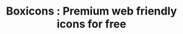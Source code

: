 ---
name: boxicons

host: boxicons.com
origin: https://boxicons.com
pathname: /
search: 
href: https://boxicons.com/
title: 'Boxicons : Premium web friendly icons for free'

ogTitle: 'Boxicons : Premium web friendly icons for free'

twitterTitle: 'Boxicons : Premium web friendly icons for free'

description: >-
  Boxicons is a free collection of carefully crafted open source icons. Each
  icon is designed on a 24px grid with the material guidelines

ogDescription: >-
  Boxicons is a free collection of carefully crafted open source icons. Each
  icon is designed on a 24px grid with the material guidelines

image: https://boxicons.com/static/img/og-image.png
ogImage: https://boxicons.com/static/img/og-image.png
twitterImage: http://boxicons.com/static/img/og-image.png
keywords: boxicons,free icons,open source icons, royalty free icons,google icons, icon, line icon, sharp icon, material icons, premium icons, pixel perfect icons, open source icons, free icon set
logo: 
---